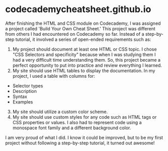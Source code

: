 # codecademycheatsheet.github.io
After finishing the HTML and CSS module on Codecademy, I was assigned a project called 'Build Your Own Cheat Sheet.' This project was different from others I had encountered on Codecademy so far. Instead of a step-by-step tutorial, it involved a series of open-ended requirements such as:

1. My project should document at least one HTML or CSS topic. I chose "CSS Selectors and specificity" because when I was studying them I had a very difficult time understanding them. So, this project became a perfect opportunity to put into practice and review everything I learned.
2. My site should use HTML tables to display the documentation. In my project, I used a table with columns for:
   
  * Selector types
  * Description
  * Syntax
  * Examples

3. My site should utilize a custom color scheme.
4. My site should use custom styles for any code such as HTML tags or CSS properties or values. I also had to represent code using a monospace font family and a different background color.

I am very proud of what I did. I know it could be improved, but to be my first project without following a step-by-step tutorial, it turned out awesome!
